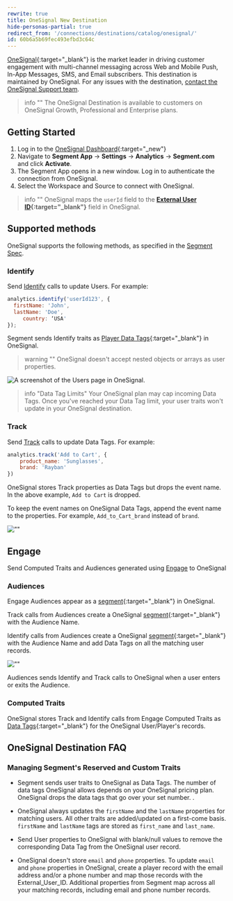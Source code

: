 ```yaml
---
rewrite: true
title: OneSignal New Destination
hide-personas-partial: true
redirect_from: '/connections/destinations/catalog/onesignal/'
id: 60b6a5b69fec493efbd3c64c
---
```

[OneSignal](https://onesignal.com/?utm_source=segmentio&utm_medium=docs&utm_campaign=partners){:target="_blank"} is the market leader in driving customer engagement with multi-channel messaging across Web and Mobile Push, In-App Messages, SMS, and Email subscribers.
This destination is maintained by OneSignal. For any issues with the destination, [contact the OneSignal Support team](mailto:support@onesignal.com).

> info ""
> The OneSignal Destination is available to customers on OneSignal Growth, Professional and Enterprise plans.

## Getting Started



1. Log in to the [OneSignal Dashboard](https://app.onesignal.com/){:target="_new"}
2. Navigate to **Segment App** -> **Settings** -> **Analytics** -> **Segment.com** and click **Activate**.
3. The Segment App opens in a new window. Log in to authenticate the connection from OneSignal.
4. Select the Workspace and Source to connect with OneSignal.


> info ""
> OneSignal maps the `userId` field to the **[External User ID](https://documentation.onesignal.com/docs/onboarding-with-onesignal#step-3-connect-user-data-to-onesignal){:target="_blank"}** field in OneSignal.


## Supported methods

OneSignal supports the following methods, as specified in the [Segment Spec](/docs/connections/spec).

### Identify

Send [Identify](/docs/connections/spec/identify) calls to update Users. For example:

```js
analytics.identify('userId123', {
  firstName: 'John',
  lastName: 'Doe',
     country: ‘USA'
});
```

Segment sends Identify traits as [Player Data Tags](https://documentation.onesignal.com/docs/add-user-data-tags){:target="_blank"} in OneSignal.

> warning ""
> OneSignal doesn't accept nested objects or arrays as user properties.

![A screenshot of the Users page in OneSignal.](images/demo.png)

> info "Data Tag Limits"
> Your OneSignal plan may cap incoming Data Tags. Once you've reached your Data Tag limit, your user traits won't update in your OneSignal destination.

### Track

Send [Track](/docs/connections/spec/track) calls to update Data Tags. For example:

```js
analytics.track('Add to Cart', {
    product_name: 'Sunglasses',
    brand: 'Rayban'
})
```

OneSignal stores Track properties as Data Tags but drops the event name. In the above example, `Add to Cart` is dropped.

To keep the event names on OneSignal Data Tags, append the event name to the properties. For example, `Add_to_Cart_brand` instead of `brand`.

![""](images/track-example.png)

## Engage

Send Computed Traits and Audiences generated using [Engage](/docs/engage) to OneSignal

### Audiences

Engage Audiences appear as a [segment](https://documentation.onesignal.com/docs/segmentation){:target="_blank"} in OneSignal.

Track calls from Audiences create a OneSignal [segment](https://documentation.onesignal.com/docs/segmentation){:target="_blank"} with the Audience Name.

Identify calls from Audiences create a OneSignal [segment](https://documentation.onesignal.com/docs/segmentation){:target="_blank"} with the Audience Name and add Data Tags on all the matching user records.

![""](images/audiences.jpg)

Audiences sends Identify and Track calls to OneSignal when a user enters or exits the Audience.

### Computed Traits

OneSignal stores Track and Identify calls from Engage Computed Traits as [Data Tags](https://documentation.onesignal.com/docs/add-user-data-tags){:target="_blank"} for the OneSignal User/Player's records.

## OneSignal Destination FAQ
### Managing Segment's Reserved and Custom Traits

* Segment sends user traits to OneSignal as Data Tags. The number of data tags OneSignal allows depends on your OneSignal pricing plan. OneSignal drops the data tags that go over your set number. .

* OneSignal always updates the `firstName` and the `lastName` properties for matching users. All other traits are added/updated on a first-come basis. `firstName` and `lastName` tags are stored as `first_name` and `last_name`.

* Send User properties to OneSignal with blank/null values to remove the corresponding Data Tag from the OneSignal user record.

* OneSignal doesn't store `email` and `phone` properties. To update `email` and `phone` properties in OneSignal, create a player record with the email address and/or a phone number and map those records with the External_User_ID. Additional properties from Segment map across all your matching records, including email and phone number records.
